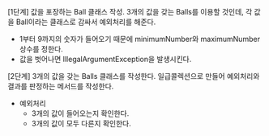 [1단계] 
값을 포장하는 Ball 클래스 작성. 3개의 값을 갖는 Balls를 이용할 것인데, 각 값을 Ball이라는 클래스로 감싸서 예외처리를 해준다.
* 1부터 9까지의 숫자가 들어오기 때문에 minimumNumber와 maximumNumber 상수를 정한다.
* 값을 벗어나면 IllegalArgumentException을 발생시킨다.

[2단계] 
3개의 값을 갖는 Balls 클래스를 작성한다. 일급콜렉션으로 만들어 예외처리와 결과를 판정하는 메서드를 작성한다.
* 예외처리
  * 3개의 값이 들어오는지 확인한다.
  * 3개의 값이 모두 다른지 확인한다.